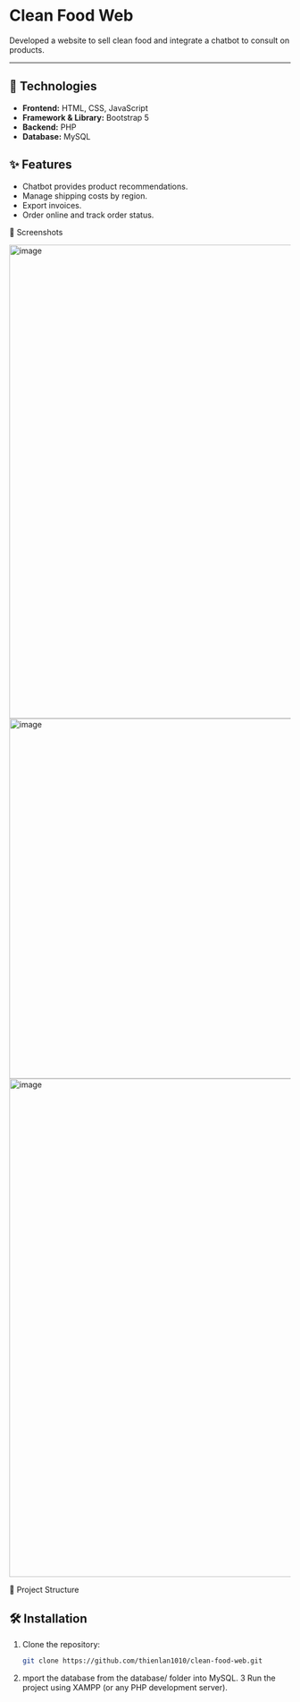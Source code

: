 # Clean Food Web

Developed a website to sell clean food and integrate a chatbot to consult on products.

---

## 🚀 Technologies
- **Frontend:** HTML, CSS, JavaScript  
- **Framework & Library:** Bootstrap 5  
- **Backend:** PHP  
- **Database:** MySQL  


## ✨ Features
- Chatbot provides product recommendations.
- Manage shipping costs by region.
- Export invoices.
- Order online and track order status.

📸 Screenshots

<img width="1848" height="847" alt="image" src="https://github.com/user-attachments/assets/10f1f32a-e6dc-4edf-8e07-11b1fc8bd589" />

<img width="1094" height="644" alt="image" src="https://github.com/user-attachments/assets/c78f8183-355a-4265-9990-2aa4ae17acbf" />

<img width="1838" height="891" alt="image" src="https://github.com/user-attachments/assets/bf508d93-44f7-4fe9-855d-549792e6514a" />

📂 Project Structure


## 🛠️ Installation

1. Clone the repository:
   ```bash
   git clone https://github.com/thienlan1010/clean-food-web.git
2. mport the database from the database/ folder into MySQL.
3 Run the project using XAMPP (or any PHP development server).
